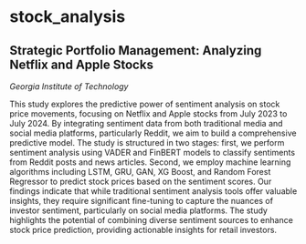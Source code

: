 # stock_analysis
## Strategic Portfolio Management: Analyzing Netflix and Apple Stocks
*Georgia Institute of Technology*

This study explores the predictive power of sentiment analysis on stock price movements, focusing on Netflix and Apple stocks from July 2023 to July 2024. By integrating sentiment data from both traditional media and social media platforms, particularly Reddit, we aim to build a comprehensive predictive model. The study is structured in two stages: first, we perform sentiment analysis using VADER and FinBERT models to classify sentiments from Reddit posts and news articles. Second, we employ machine learning algorithms including LSTM, GRU, GAN, XG Boost, and Random Forest Regressor to predict stock prices based on the sentiment scores. Our findings indicate that while traditional sentiment analysis tools offer valuable insights, they require significant fine-tuning to capture the nuances of investor sentiment, particularly on social media platforms. The study highlights the potential of combining diverse sentiment sources to enhance stock price prediction, providing actionable insights for retail investors.
